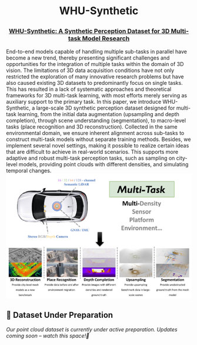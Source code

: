 <h1 align="center"> <p> WHU-Synthetic </p></h1>
<h3 align="center">
<a href="https://github.com/WHU-USI3DV/WHU-Railway3D/" target="_blank">WHU-Synthetic: A Synthetic Perception Dataset for 3D Multi-task Model Research</a>
</h3>
End-to-end models capable of handling multiple sub-tasks in parallel have become a new trend, thereby presenting significant challenges and opportunities for the integration of multiple tasks within the domain of 3D vision. The limitations of 3D data acquisition conditions have not only restricted the exploration of many innovative research problems but have also caused existing 3D datasets to predominantly focus on single tasks. This has resulted in a lack of systematic approaches and theoretical frameworks for 3D multi-task learning, with most efforts merely serving as auxiliary support to the primary task. In this paper, we introduce WHU-Synthetic, a large-scale 3D synthetic perception dataset designed for multi-task learning, from the initial data augmentation (upsampling and depth completion), through scene understanding (segmentation), to macro-level tasks (place recognition and 3D reconstruction). Collected in the same environmental domain, we ensure inherent alignment across sub-tasks to construct multi-task models without separate training methods. Besides, we implement several novel settings, making it possible to realize certain ideas that are difficult to achieve in real-world scenarios. This supports more adaptive and robust multi-task perception tasks, such as sampling on city-level models, providing point clouds with different densities, and simulating temporal changes.

<img src="media/teaser.jpg" alt="Intro" style="zoom:100%;" />

## **🚧 Dataset Under Preparation**

_Our point cloud dataset is currently under active preparation. Updates coming soon – watch this space!👀_
